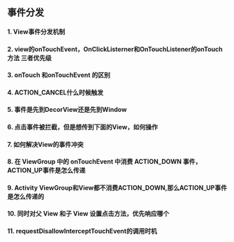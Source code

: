 ## 事件分发

#### 1. View事件分发机制

#### 2. view的onTouchEvent，OnClickListerner和OnTouchListener的onTouch方法 三者优先级

#### 3. onTouch 和onTouchEvent 的区别

#### 4. ACTION_CANCEL什么时候触发

#### 5. 事件是先到DecorView还是先到Window

#### 6. 点击事件被拦截，但是想传到下面的View，如何操作

#### 7. 如何解决View的事件冲突

#### 8. 在 ViewGroup 中的 onTouchEvent 中消费 ACTION_DOWN 事件，ACTION_UP事件是怎么传递

#### 9.  Activity ViewGroup和View都不消费ACTION_DOWN,那么ACTION_UP事件是怎么传递的

#### 10. 同时对父 View 和子 View 设置点击方法，优先响应哪个

#### 11. requestDisallowInterceptTouchEvent的调用时机



